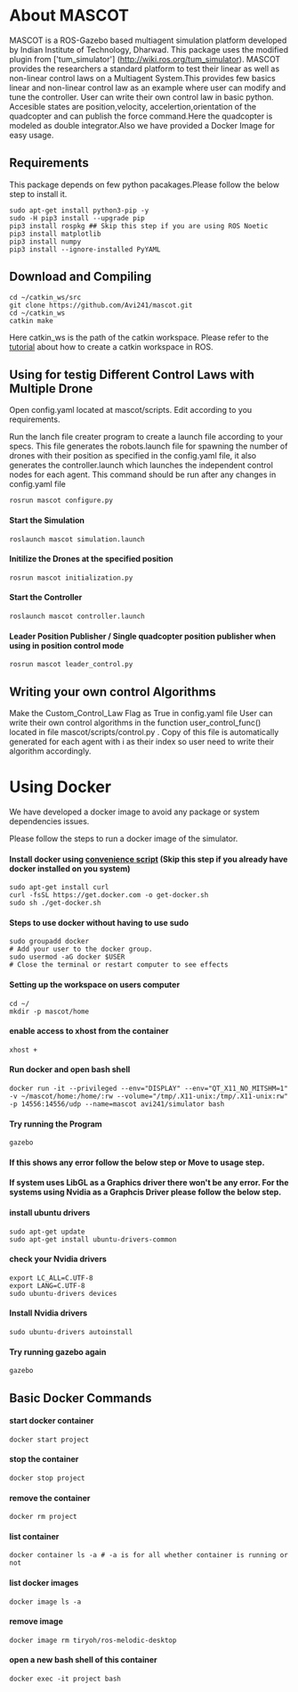 # About MASCOT #

MASCOT is a ROS-Gazebo based multiagent simulation platform developed by Indian Institute of Technology, Dharwad. This package uses the modified plugin from ['tum_simulator'] (http://wiki.ros.org/tum_simulator). MASCOT provides the researchers a standard platform to test their linear as well as non-linear control laws on a Multiagent System.This provides few basics linear and non-linear control law as an example where user can modify and tune the controller. User can write their own control law in basic python. Accesible states are position,velocity, accelertion,orientation of the quadcopter and can publish the force command.Here the quadcopter is modeled as double integrator.Also we have provided a Docker Image for easy usage.

## Requirements #
This package depends on few python pacakages.Please follow the below step to install it.

```
sudo apt-get install python3-pip -y  
sudo -H pip3 install --upgrade pip 
pip3 install rospkg ## Skip this step if you are using ROS Noetic
pip3 install matplotlib
pip3 install numpy
pip3 install --ignore-installed PyYAML
```

## Download and Compiling #
```
cd ~/catkin_ws/src
git clone https://github.com/Avi241/mascot.git
cd ~/catkin_ws
catkin make
```

Here catkin_ws is the path of the catkin workspace. Please refer to the [tutorial](http://wiki.ros.org/ROS/Tutorials) about how to create a catkin workspace in ROS.

## Using for testig Different Control Laws with Multiple Drone

Open config.yaml located at mascot/scripts.
Edit according to you requirements.

Run the lanch file creater program to create a launch file according to your specs.
This file generates the robots.launch file for spawning the number of drones with their position as specified in the config.yaml file, it also generates the controller.launch which launches the independent control nodes for each agent.
This command should be run after any changes in config.yaml file

```
rosrun mascot configure.py 
```

#### Start the Simulation

```
roslaunch mascot simulation.launch
```

#### Initilize the Drones at the specified position

```
rosrun mascot initialization.py
```

#### Start the Controller

```
roslaunch mascot controller.launch
```

#### Leader Position Publisher / Single quadcopter position publisher when using in position control mode
```
rosrun mascot leader_control.py
```

## Writing your own control Algorithms 

Make the Custom_Control_Law Flag as True in config.yaml file
User can write their own control algorithms in the function user_control_func() located in file mascot/scripts/control.py . 
Copy of this file is automatically generated for each agent with i as their index so user need to write their algorithm accordingly.



# Using Docker 

We have developed a docker image to avoid any package or system dependencies issues.

Please follow the steps to run a docker image of the simulator.

#### Install docker using [convenience script](https://docs.docker.com/install/linux/docker-ce/ubuntu/#install-using-the-convenience-script) (Skip this step if you already have docker installed on you system)
    
    sudo apt-get install curl
    curl -fsSL https://get.docker.com -o get-docker.sh
    sudo sh ./get-docker.sh

#### Steps to use docker without having to use sudo
    
    sudo groupadd docker
    # Add your user to the docker group.
    sudo usermod -aG docker $USER
    # Close the terminal or restart computer to see effects

#### Setting up the workspace on users computer

    cd ~/
    mkdir -p mascot/home

#### enable access to xhost from the container
    xhost +

#### Run docker and open bash shell

    docker run -it --privileged --env="DISPLAY" --env="QT_X11_NO_MITSHM=1" -v ~/mascot/home:/home/:rw --volume="/tmp/.X11-unix:/tmp/.X11-unix:rw" -p 14556:14556/udp --name=mascot avi241/simulator bash

#### Try running the Program

    gazebo

#### If this shows any error follow the below step  or Move to usage step.

#### If system uses LibGL as a Graphics driver there won't be any error. For the systems using Nvidia as a Graphcis Driver please follow the below step.

#### install ubuntu drivers
    sudo apt-get update
    sudo apt-get install ubuntu-drivers-common
#### check your Nvidia drivers
    export LC_ALL=C.UTF-8
    export LANG=C.UTF-8
    sudo ubuntu-drivers devices
#### Install Nvidia drivers
    sudo ubuntu-drivers autoinstall
#### Try running gazebo again
    gazebo


## Basic Docker Commands

#### start docker container
    docker start project
#### stop the container
    docker stop project
#### remove the container
    docker rm project
#### list container
    docker container ls -a # -a is for all whether container is running or not
#### list docker images
    docker image ls -a
#### remove image
    docker image rm tiryoh/ros-melodic-desktop
#### open a new bash shell of this container
    docker exec -it project bash



